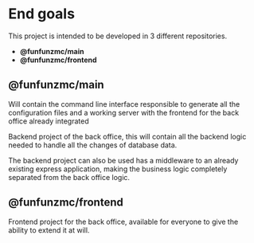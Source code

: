# End goals

This project is intended to be developed in 3 different repositories.

- **@funfunzmc/main**
- **@funfunzmc/frontend**

## @funfunzmc/main

Will contain the command line interface responsible to generate all the configuration files and a working server with the frontend for the back office already integrated

Backend project of the back office, this will contain all the backend logic needed to handle all the changes of database data.

The backend project can also be used has a middleware to an already existing express application, making the business logic completely separated from the back office logic.

## @funfunzmc/frontend

Frontend project for the back office, available for everyone to give the ability to extend it at will.
